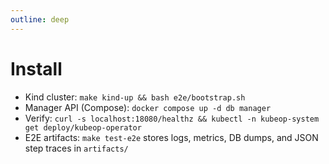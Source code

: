 ```yaml
---
outline: deep
---
```


# Install

- Kind cluster: `make kind-up && bash e2e/bootstrap.sh`
- Manager API (Compose): `docker compose up -d db manager`
- Verify: `curl -s localhost:18080/healthz && kubectl -n kubeop-system get deploy/kubeop-operator`
- E2E artifacts: `make test-e2e` stores logs, metrics, DB dumps, and JSON step traces in `artifacts/`

